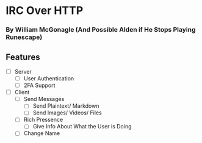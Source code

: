 # IRC Over HTTP
### By William McGonagle (And Possible Alden if He Stops Playing Runescape)



## Features
- [ ] Server
	- [ ] User Authentication
	- [ ] 2FA Support

- [ ] Client
	- [ ] Send Messages
		- [ ] Send Plaintext/ Markdown
		- [ ] Send Images/ Videos/ Files
	- [ ] Rich Pressence
		- [ ] Give Info About What the User is Doing
	- [ ] Change Name
